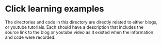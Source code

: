 # Click learning examples

The directories and code in this directory are directly related to either blogs, or youtube tutorials.  Each should have a description that includes the source link to the blog or youtube video as it existed when the information and code were recorded.


